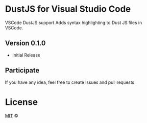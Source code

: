 # DustJS for Visual Studio Code

VSCode DustJS support
Adds syntax highlighting to Dust JS files in VSCode.

## Version 0.1.0

* Initial Release

## Participate

If you have any idea, feel free to create issues and pull requests

# License

[MIT](LICENSE.md) &copy;